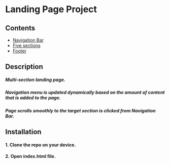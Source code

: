 # Landing Page Project

##  Contents

* [Navigation Bar](#nav-bar)
* [Five sections](#sections)
* [Footer ](#footer)


## Description

##### Multi-section landing page.
##### Navigation menu is updated dynamically based on the amount of content that is added to the page.
##### Page scrolls smoothly to the target section is clicked from Navigation Bar.


## Installation
#### 1. Clone the repo on your device.
#### 2. Open index.html file.